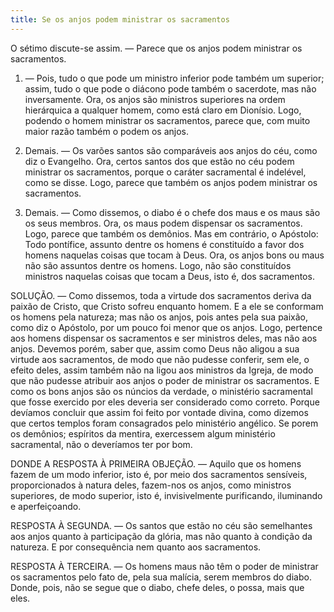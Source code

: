 ```yaml
---
title: Se os anjos podem ministrar os sacramentos
---
```


O sétimo discute-se assim. — Parece que os anjos podem ministrar os sacramentos.  

1. — Pois, tudo o que pode um ministro inferior pode também um superior; assim, tudo o que pode o diácono pode também o sacerdote, mas não inversamente. Ora, os anjos são ministros superiores na ordem hierárquica a qualquer homem, como está claro em Dionísio. Logo, podendo o homem ministrar os sacramentos, parece que, com muito maior razão também o podem os anjos.  

2. Demais. — Os varões santos são comparáveis aos anjos do céu, como diz o Evangelho. Ora, certos santos dos que estão no céu podem ministrar os sacramentos, porque o caráter sacramental é indelével, como se disse. Logo, parece que também os anjos podem ministrar os sacramentos. 

3. Demais. — Como dissemos, o diabo é o chefe dos maus e os maus são os seus membros. Ora, os maus podem dispensar os sacramentos. Logo, parece que também os demônios.  Mas em contrário, o Apóstolo: Todo pontífice, assunto dentre os homens é constituído a favor dos homens naquelas coisas que tocam à Deus. Ora, os anjos bons ou maus não são assuntos dentre os homens. Logo, não são constituídos ministros naquelas coisas que tocam a Deus, isto é, dos sacramentos.  

SOLUÇÃO. — Como dissemos, toda a virtude dos sacramentos deriva da paixão de Cristo, que Cristo sofreu enquanto homem. E a ele se conformam os homens pela natureza; mas não os anjos, pois antes pela sua paixão, como diz o Apóstolo, por um pouco foi menor que os anjos. Logo, pertence aos homens dispensar os sacramentos e ser ministros deles, mas não aos anjos. Devemos porém, saber que, assim como Deus não aligou a sua virtude aos sacramentos, de modo que não pudesse conferir, sem ele, o efeito deles, assim também não na ligou aos ministros da Igreja, de modo que não pudesse atribuir aos anjos o poder de ministrar os sacramentos. E como os bons anjos são os núncios da verdade, o ministério sacramental que fosse exercido por eles deveria ser considerado como correto. Porque devíamos concluir que assim foi feito por vontade divina, como dizemos que certos templos foram consagrados pelo ministério angélico. Se porem os demônios; espíritos da mentira, exercessem algum ministério sacramental, não o deveríamos ter por bom.  

DONDE A RESPOSTA À PRIMEIRA OBJEÇÃO. — Aquilo que os homens fazem de um modo inferior, isto é, por meio dos sacramentos sensíveis, proporcionados à natura deles, fazem-nos os anjos, como ministros superiores, de modo superior, isto é, invisivelmente purificando, iluminando e aperfeiçoando.  

RESPOSTA À SEGUNDA. — Os santos que estão no céu são semelhantes aos anjos quanto à participação da glória, mas não quanto à condição da natureza. E por consequência nem quanto aos sacramentos.  

RESPOSTA À TERCEIRA. — Os homens maus não têm o poder de ministrar os sacramentos pelo fato de, pela sua malícia, serem membros do diabo. Donde, pois, não se segue que o diabo, chefe deles, o possa, mais que eles.